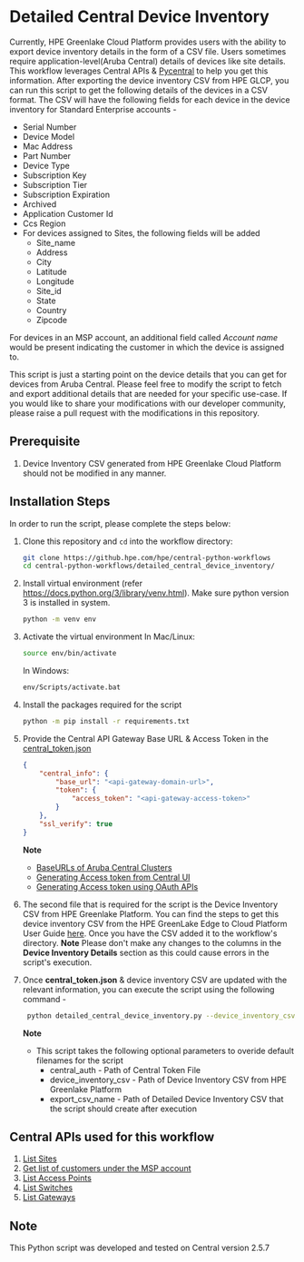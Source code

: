 # Detailed Central Device Inventory

Currently, HPE Greenlake Cloud Platform provides users with the ability to export device inventory details in the form of a CSV file. Users sometimes require application-level(Aruba Central) details of devices like site details. This workflow leverages Central APIs & [Pycentral](https://pypi.org/project/pycentral/) to help you get this information. After exporting the device inventory CSV from HPE GLCP, you can run this script to get the following details of the devices in a CSV format. The CSV will have the following fields for each device in the device inventory for Standard Enterprise accounts -
* Serial Number
* Device Model
* Mac Address
* Part Number
* Device Type
* Subscription Key
* Subscription Tier
* Subscription Expiration
* Archived
* Application Customer Id
* Ccs Region
* For devices assigned to Sites, the following fields will be added
  * Site_name
  * Address
  * City
  * Latitude
  * Longitude
  * Site_id
  * State
  * Country
  * Zipcode

For devices in an MSP account, an additional field called *Account name* would be present indicating the customer in which the device is assigned to.

This script is just a starting point on the device details that you can get for devices from Aruba Central. Please feel free to modify the script to fetch and export additional details that are needed for your specific use-case. If you would like to share your modifications with our developer community, please raise a pull request with the modifications in this repository.

## Prerequisite
1. Device Inventory CSV generated from HPE Greenlake Cloud Platform should not be modified in any manner. 

## Installation Steps
In order to run the script, please complete the steps below:
1. Clone this repository and `cd` into the workflow directory:
    ```bash
    git clone https://github.hpe.com/hpe/central-python-workflows
    cd central-python-workflows/detailed_central_device_inventory/
    ```
   
2. Install virtual environment (refer https://docs.python.org/3/library/venv.html). Make sure python version 3 is installed in system.
    ```bash
    python -m venv env
    ```

3. Activate the virtual environment
    In Mac/Linux:
    ```bash
    source env/bin/activate
    ```
    In Windows:
    ```bash
    env/Scripts/activate.bat
    ```

4. Install the packages required for the script
    ```bash
    python -m pip install -r requirements.txt
    ```
5. Provide the Central API Gateway Base URL & Access Token in the [central_token.json](central_token.json)
    ```json
    {
        "central_info": {
            "base_url": "<api-gateway-domain-url>",
            "token": {
                "access_token": "<api-gateway-access-token>"
            }
        },
        "ssl_verify": true
    }
    ```
    **Note**
   - [BaseURLs of Aruba Central Clusters](https://developer.arubanetworks.com/aruba-central/docs/api-oauth-access-token#table-domain-urls-for-api-gateway-access)
   - [Generating Access token from Central UI](https://developer.arubanetworks.com/aruba-central/docs/api-gateway-creating-application-token)
   - [Generating Access token using OAuth APIs](https://developer.arubanetworks.com/aruba-central/docs/api-oauth-access-token)
6. The second file that is required for the script is the Device Inventory CSV from HPE Greenlake Platform. You can find the steps to get this device inventory CSV from the HPE GreenLake Edge to Cloud Platform User Guide [here](https://support.hpe.com/hpesc/public/docDisplay?docId=a00120892en_us&page=GUID-EB0B67B7-6FB3-423A-A6A6-FAEDE9FC3C4E.html). Once you have the CSV added it to the workflow's directory.
**Note**
Please don't make any changes to the columns in the **Device Inventory Details** section as this could cause errors in the script's execution.
   
1. Once **central_token.json** & device inventory CSV are updated with the relevant information, you can execute the script using the following command -
   ```bash
    python detailed_central_device_inventory.py --device_inventory_csv <filename-of-device-inventory-csv> --export_csv_name <filename-of-detailed-device-inventory-csv>
    ```
    **Note**  
    - This script takes the following optional parameters to overide default filenames for the script
      - central_auth - Path of Central Token File
      - device_inventory_csv - Path of Device Inventory CSV from HPE Greenlake Platform
      - export_csv_name - Path of Detailed Device Inventory CSV that the script should create after execution

## Central APIs used for this workflow
1. [List Sites](https://developer.arubanetworks.com/aruba-central/reference/sitesexternal_controllerget_sites)
2. [Get list of customers under the MSP account](https://developer.arubanetworks.com/aruba-central/reference/apiviewsmsp_apiget_customers)
3. [List Access Points](https://developer.arubanetworks.com/aruba-central/reference/apiexternal_controllerget_aps_v2)
4. [List Switches](https://developer.arubanetworks.com/aruba-central/reference/apiexternal_controllerget_switches)
5. [List Gateways](https://developer.arubanetworks.com/aruba-central/reference/apiexternal_controllerget_gateways)

## Note
This Python script was developed and tested on Central version 2.5.7
